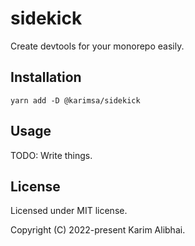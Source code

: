# sidekick

Create devtools for your monorepo easily.

## Installation

```shell
yarn add -D @karimsa/sidekick
```

## Usage

TODO: Write things.

## License

Licensed under MIT license.

Copyright (C) 2022-present Karim Alibhai.
